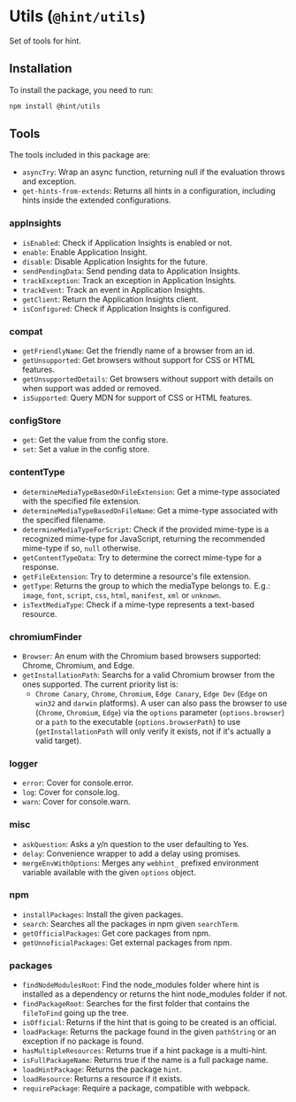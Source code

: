 # Utils (`@hint/utils`)

Set of tools for hint.

## Installation

To install the package, you need to run:

```bash
npm install @hint/utils
```

## Tools

The tools included in this package are:

* `asyncTry`: Wrap an async function, returning null if the evaluation throws
and exception.
* `get-hints-from-extends`: Returns all hints in a configuration, including
hints inside the extended configurations.

### appInsights

* `isEnabled`: Check if Application Insights is enabled or not.
* `enable`: Enable Application Insight.
* `disable`: Disable Application Insights for the future.
* `sendPendingData`: Send pending data to Application Insights.
* `trackException`: Track an exception in Application Insights.
* `trackEvent`: Track an event in Application Insights.
* `getClient`: Return the Application Insights client.
* `isConfigured`: Check if Application Insights is configured.

### compat

* `getFriendlyName`: Get the friendly name of a browser from an id.
* `getUnsupported`: Get browsers without support for CSS or HTML features.
* `getUnsupportedDetails`: Get browsers without support with details on
  when support was added or removed.
* `isSupported`: Query MDN for support of CSS or HTML features.

### configStore

* `get`: Get the value from the config store.
* `set`: Set a value in the config store.

### contentType

* `determineMediaTypeBasedOnFileExtension`: Get a mime-type associated
  with the specified file extension.
* `determineMediaTypeBasedOnFileName`: Get a mime-type associated with
  the specified filename.
* `determineMediaTypeForScript`: Check if the provided mime-type is a
  recognized mime-type for JavaScript, returning the recommended
  mime-type if so, `null` otherwise.
* `getContentTypeData`: Try to determine the correct mime-type for a
  response.
* `getFileExtension`: Try to determine a resource's file extension.
* `getType`: Returns the group to which the mediaType belongs to. E.g.:
  `image`, `font`, `script`, `css`, `html`, `manifest`, `xml` or
  `unknown`.
* `isTextMediaType`: Check if a mime-type represents a text-based
  resource.

### chromiumFinder

* `Browser`: An enum with the Chromium based browsers supported: Chrome,
  Chromium, and Edge.
* `getInstallationPath`: Searchs for a valid Chromium browser from the ones
  supported. The current priority list is:
  * `Chrome Canary`, `Chrome`, `Chromium`, `Edge Canary`, `Edge Dev` (`Edge`
  on `win32` and `darwin` platforms). A user can also pass the browser to use
  (`Chrome`, `Chromium`, `Edge`) via the `options` parameter
  (`options.browser`) or a `path` to the executable (`options.browserPath`) to
  use (`getInstallationPath` will only verify it exists, not if it's actually
  a valid target).

### logger

* `error`: Cover for console.error.
* `log`: Cover for console.log.
* `warn`: Cover for console.warn.

### misc

* `askQuestion`: Asks a y/n question to the user defaulting to Yes.
* `delay`: Convenience wrapper to add a delay using promises.
* `mergeEnvWithOptions`: Merges any `webhint_` prefixed environment
  variable available with the given `options` object.

### npm

* `installPackages`: Install the given packages.
* `search`: Searches all the packages in npm given `searchTerm`.
* `getOfficialPackages`: Get core packages from npm.
* `getUnnoficialPackages`: Get external packages from npm.

### packages

* `findNodeModulesRoot`: Find the node_modules folder where hint is installed
as a dependency or returns the hint node_modules folder if not.
* `findPackageRoot`: Searches for the first folder that contains the
`fileToFind` going up the tree.
* `isOfficial`: Returns if the hint that is going to be created is an
official.
* `loadPackage`: Returns the package found in the given `pathString` or an
exception if no package is found.
* `hasMultipleResources`: Returns true if a hint package is a multi-hint.
* `isFullPackageName`: Returns true if the name is a full package name.
* `loadHintPackage`: Returns the package `hint`.
* `loadResource`: Returns a resource if it exists.
* `requirePackage`: Require a package, compatible with webpack.
